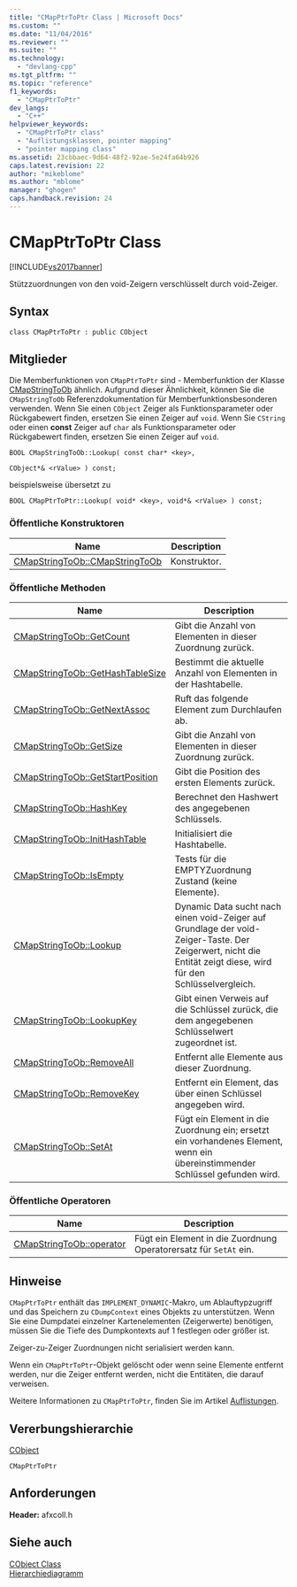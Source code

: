 ```yaml
---
title: "CMapPtrToPtr Class | Microsoft Docs"
ms.custom: ""
ms.date: "11/04/2016"
ms.reviewer: ""
ms.suite: ""
ms.technology: 
  - "devlang-cpp"
ms.tgt_pltfrm: ""
ms.topic: "reference"
f1_keywords: 
  - "CMapPtrToPtr"
dev_langs: 
  - "C++"
helpviewer_keywords: 
  - "CMapPtrToPtr class"
  - "Auflistungsklassen, pointer mapping"
  - "pointer mapping class"
ms.assetid: 23cbbaec-9d64-48f2-92ae-5e24fa64b926
caps.latest.revision: 22
author: "mikeblome"
ms.author: "mblome"
manager: "ghogen"
caps.handback.revision: 24
---
```

# CMapPtrToPtr Class
[!INCLUDE[vs2017banner](../../assembler/inline/includes/vs2017banner.md)]

Stützzuordnungen von den void\-Zeigern verschlüsselt durch void\-Zeiger.  
  
## Syntax  
  
```  
class CMapPtrToPtr : public CObject  
```  
  
## Mitglieder  
 Die Memberfunktionen von `CMapPtrToPtr` sind \- Memberfunktion der Klasse [CMapStringToOb](../../mfc/reference/cmapstringtoob-class.md) ähnlich.  Aufgrund dieser Ähnlichkeit, können Sie die `CMapStringToOb` Referenzdokumentation für Memberfunktionsbesonderen verwenden.  Wenn Sie einen `CObject` Zeiger als Funktionsparameter oder Rückgabewert finden, ersetzen Sie einen Zeiger auf `void`.  Wenn Sie `CString` oder einen **const** Zeiger auf `char` als Funktionsparameter oder Rückgabewert finden, ersetzen Sie einen Zeiger auf `void`.  
  
 `BOOL CMapStringToOb::Lookup( const char* <key>,`  
  
 `CObject*& <rValue> ) const;`  
  
 beispielsweise übersetzt zu  
  
 `BOOL CMapPtrToPtr::Lookup( void* <key>, void*& <rValue> ) const;`  
  
### Öffentliche Konstruktoren  
  
|Name|Description|  
|----------|-----------------|  
|[CMapStringToOb::CMapStringToOb](../Topic/CMapStringToOb::CMapStringToOb.md)|Konstruktor.|  
  
### Öffentliche Methoden  
  
|Name|Description|  
|----------|-----------------|  
|[CMapStringToOb::GetCount](../Topic/CMapStringToOb::GetCount.md)|Gibt die Anzahl von Elementen in dieser Zuordnung zurück.|  
|[CMapStringToOb::GetHashTableSize](../Topic/CMapStringToOb::GetHashTableSize.md)|Bestimmt die aktuelle Anzahl von Elementen in der Hashtabelle.|  
|[CMapStringToOb::GetNextAssoc](../Topic/CMapStringToOb::GetNextAssoc.md)|Ruft das folgende Element zum Durchlaufen ab.|  
|[CMapStringToOb::GetSize](../Topic/CMapStringToOb::GetSize.md)|Gibt die Anzahl von Elementen in dieser Zuordnung zurück.|  
|[CMapStringToOb::GetStartPosition](../Topic/CMapStringToOb::GetStartPosition.md)|Gibt die Position des ersten Elements zurück.|  
|[CMapStringToOb::HashKey](../Topic/CMapStringToOb::HashKey.md)|Berechnet den Hashwert des angegebenen Schlüssels.|  
|[CMapStringToOb::InitHashTable](../Topic/CMapStringToOb::InitHashTable.md)|Initialisiert die Hashtabelle.|  
|[CMapStringToOb::IsEmpty](../Topic/CMapStringToOb::IsEmpty.md)|Tests für die EMPTYZuordnung Zustand \(keine Elemente\).|  
|[CMapStringToOb::Lookup](../Topic/CMapStringToOb::Lookup.md)|Dynamic Data sucht nach einen void\-Zeiger auf Grundlage der void\-Zeiger\-Taste.  Der Zeigerwert, nicht die Entität zeigt diese, wird für den Schlüsselvergleich.|  
|[CMapStringToOb::LookupKey](../Topic/CMapStringToOb::LookupKey.md)|Gibt einen Verweis auf die Schlüssel zurück, die dem angegebenen Schlüsselwert zugeordnet ist.|  
|[CMapStringToOb::RemoveAll](../Topic/CMapStringToOb::RemoveAll.md)|Entfernt alle Elemente aus dieser Zuordnung.|  
|[CMapStringToOb::RemoveKey](../Topic/CMapStringToOb::RemoveKey.md)|Entfernt ein Element, das über einen Schlüssel angegeben wird.|  
|[CMapStringToOb::SetAt](../Topic/CMapStringToOb::SetAt.md)|Fügt ein Element in die Zuordnung ein; ersetzt ein vorhandenes Element, wenn ein übereinstimmender Schlüssel gefunden wird.|  
  
### Öffentliche Operatoren  
  
|Name|Description|  
|----------|-----------------|  
|[CMapStringToOb::operator](../Topic/CMapStringToOb::operator.md)|Fügt ein Element in die Zuordnung Operatorersatz für `SetAt` ein.|  
  
## Hinweise  
 `CMapPtrToPtr` enthält das `IMPLEMENT_DYNAMIC`\-Makro, um Ablauftypzugriff und das Speichern zu `CDumpContext` eines Objekts zu unterstützen.  Wenn Sie eine Dumpdatei einzelner Kartenelementen \(Zeigerwerte\) benötigen, müssen Sie die Tiefe des Dumpkontexts auf 1 festlegen oder größer ist.  
  
 Zeiger\-zu\-Zeiger Zuordnungen nicht serialisiert werden kann.  
  
 Wenn ein `CMapPtrToPtr`\-Objekt gelöscht oder wenn seine Elemente entfernt werden, nur die Zeiger entfernt werden, nicht die Entitäten, die darauf verweisen.  
  
 Weitere Informationen zu `CMapPtrToPtr`, finden Sie im Artikel [Auflistungen](../../mfc/collections.md).  
  
## Vererbungshierarchie  
 [CObject](../../mfc/reference/cobject-class.md)  
  
 `CMapPtrToPtr`  
  
## Anforderungen  
 **Header:**  afxcoll.h  
  
## Siehe auch  
 [CObject Class](../../mfc/reference/cobject-class.md)   
 [Hierarchiediagramm](../../mfc/hierarchy-chart.md)